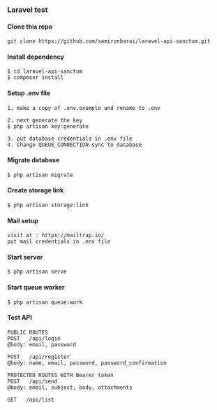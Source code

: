 ### Laravel test

#### Clone this repo
```
git clone https://github.com/samironbarai/laravel-api-sanctum.git
```

#### Install dependency
```
$ cd laravel-api-sanctum
$ composer install
```

#### Setup .env file
```
1. make a copy of .env.example and rename to .env

2. next generate the key
$ php artisan key:generate

3. put database credentials in .env file
4. Change QUEUE_CONNECTION sync to database
```

#### Migrate database
```
$ php artisan migrate
```

#### Create storage link
```
$ php artisan storage:link
```

#### Mail setup
```
visit at : https://mailtrap.io/
put mail credentials in .env file
```

#### Start server
```
$ php artisan serve
```

#### Start queue worker
```
$ php artisan queue:work
```

#### Test API
```
PUBLIC ROUTES
POST   /api/login
@body: email, password

POST   /api/register
@body: name, email, password, password_confirmation

PROTECTED ROUTES WITH Bearer token
POST   /api/send
@body: email, subject, body, attachments

GET   /api/list
```

